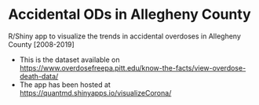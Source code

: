 # Accidental ODs in Allegheny County
R/Shiny app to visualize the trends in accidental overdoses in Allegheny County [2008-2019]

* This is the dataset available on https://www.overdosefreepa.pitt.edu/know-the-facts/view-overdose-death-data/ 
* The app has been hosted at https://quantmd.shinyapps.io/visualizeCorona/

